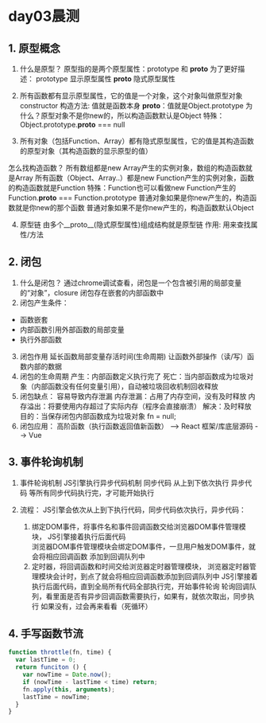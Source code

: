 # day03晨测
## 1. 原型概念
1. 什么是原型？
  原型指的是两个原型属性：prototype 和 __proto__
  为了更好描述：
    prototype 显示原型属性 
    __proto__ 隐式原型属性

2. 所有函数都有显示原型属性，它的值是一个对象，这个对象叫做原型对象
  constructor 构造方法: 值就是函数本身
  __proto__：值就是Object.prototype
    为什么？原型对象不是你new的，所以构造函数默认是Object
    特殊：Object.prototype.__proto__ === null

3. 所有对象（包括Function、Array）都有隐式原型属性，它的值是其构造函数的原型对象（其构造函数的显示原型的值）
  
  怎么找构造函数？
    所有数组都是new Array产生的实例对象，数组的构造函数就是Array
    所有函数（Object、Array..）都是new Function产生的实例对象，函数的构造函数就是Function
      特殊：Function也可以看做new Function产生的
      Function.__proto__ === Function.prototype
    普通对象如果是你new产生的，构造函数就是你new的那个函数
    普通对象如果不是你new产生的，构造函数默认Object

4. 原型链
  由多个__proto__(隐式原型属性)组成结构就是原型链
  作用: 用来查找属性/方法

## 2. 闭包
1. 什么是闭包？
  通过chrome调试查看，闭包是一个包含被引用的局部变量的“对象”，closure
  闭包存在嵌套的内部函数中
2. 闭包产生条件：
  - 函数嵌套
  - 内部函数引用外部函数的局部变量
  - 执行外部函数
3. 闭包作用
  延长函数局部变量存活时间(生命周期)
  让函数外部操作（读/写）函数内部的数据
4. 闭包的生命周期
  产生：内部函数定义执行完了
  死亡：当内部函数成为垃圾对象（内部函数没有任何变量引用），自动被垃圾回收机制回收释放
5. 闭包缺点：
  容易导致内存泄漏
    内存泄漏：占用了内存空间，没有及时释放
    内存溢出：将要使用内存超过了实际内存（程序会直接崩溃）
  解决：及时释放
    目的：当保存闭包内部函数成为垃圾对象  fn = null;
6. 闭包应用：
  高阶函数（执行函数返回值新函数） -->  React
  框架/库底层源码 --> Vue

## 3. 事件轮询机制
1. 事件轮询机制
  JS引擎执行异步代码机制
    同步代码 从上到下依次执行
    异步代码 等所有同步代码执行完，才可能开始执行

2. 流程：
  JS引擎会依次从上到下执行代码，同步代码依次执行，异步代码：
    1. 绑定DOM事件，将事件名和事件回调函数交给浏览器DOM事件管理模块，
    JS引擎接着执行后面代码    
      浏览器DOM事件管理模块会绑定DOM事件，一旦用户触发DOM事件，就会将相应回调函数
      添加到回调队列中
    2. 定时器，将回调函数和时间交给浏览器定时器管理模块，
      浏览器定时器管理模块会计时，到点了就会将相应回调函数添加到回调队列中
    JS引擎接着执行后面代码，直到全局所有代码全部执行完，开始事件轮询
    轮询回调队列，看里面是否有异步回调函数需要执行，如果有，就依次取出，同步执行
    如果没有，过会再来看看（死循环）

## 4. 手写函数节流

```js
function throttle(fn, time) {
  var lastTime = 0;
  return funciton () {
    var nowTime = Date.now();
    if (nowTime - lastTime < time) return;
    fn.apply(this, arguments);
    lastTime = nowTime;
  }
}
```